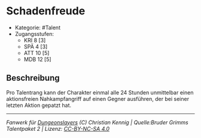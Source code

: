 <!---
Dies ist ein Fanwerk für DUNGEONSLAYERS (C) von Christian Kennig

Quellen:      [Bruder Grimms Talentpaket 2](https://www.f-space.de/ds4/downloads.html)
              [Talentbeschreibungen](https://www.f-space.de/ds4/tools-talentcards.html)
License:      [CC-BY-NC-SA 4.0](https://creativecommons.org/licenses/by-nc-sa/4.0/deed.de)
Richtlinien:  [Fanwerkrichtlinien](https://www.dungeonslayers.net/fanwerk-richtlinien/)
Autor:        Zauberlehrling
-->

  
# Schadenfreude  
- Kategorie: #Talent  
- Zugangsstufen:  
  - KRI 8 [3]  
  - SPÄ 4 [3]  
  - ATT 10 [5]  
  - MDB 12 [5]  

## Beschreibung  
Pro Talentrang kann der Charakter einmal alle 24 Stunden unmittelbar einen aktionsfreien Nahkampfangriff auf einen Gegner ausführen, der bei seiner letzten Aktion gepatzt hat.


___  
*Fanwerk für [Dungeonslayers](https://www.dungeonslayers.net/) (C) Christian Kennig | Quelle:Bruder Grimms Talentpaket 2 | Lizenz: [CC-BY-NC-SA 4.0](https://creativecommons.org/licenses/by-nc-sa/4.0/deed.de)*  